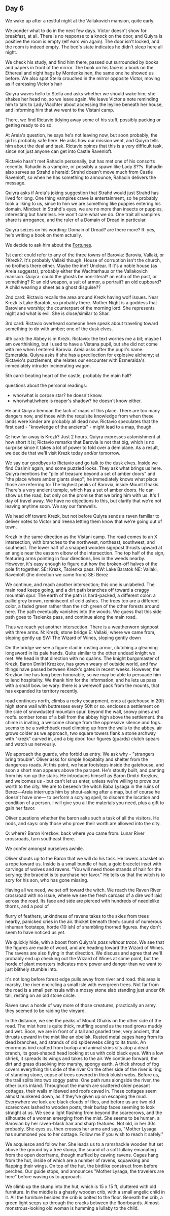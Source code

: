 ## Day 6
We wake up after a restful night at the Vallakovich mansion, quite early.

We ponder what to do in the next few days. Victor doesn't show for breakfast, at all. There is no response to a knock on the door, and Quiyra is positive the room is empty (elf ears win again). The door isn't locked, and the room is indeed empty. The bed's state indicates he didn't sleep here all night.

We check his study, and find him there, passed out surrounded by books and papers in front of the mirror. The book on his face is a book on the Ethereal and night hags by Mordenkainen, the same one he showed us before. We also spot Stella crouched in the mirror opposite Victor, moving as if caressing Victor's hair

Quiyra waves hello to Stella and asks whether we should wake him; she shakes her head no, so we leave again. We leave Victor a note reminding him to talk to Lady Wachter about accessing the leyline beneath her house, and informing him that we went to the Vistani camp.

There, we find Rictavio tidying away some of his stuff, possibly packing or getting ready to do so.

At Areia's question, he says he's not leaving now, but soon probably; the girl is probably safe here. He asks how our mission went, and Quiyra tells him about the deal and task.
Rictavio opines that this is a very difficult task, since not just anyone can get into Castle Ravenloft.

Rictavio hasn't met Rahadin personally, but has met one of his consorts recently. Rahadin is a vampire, or possibly a spawn like Lady S??s. Rahadin also serves as Strahd's herald: Strahd doesn't move much from Castle Ravenloft, so when he has something to announce, Rahadin delivers the message.

Quiyra asks if Areia's joking suggestion that Strahd would just  Strahd has lived for long. One thing vampires crave is entertainment, so he probably took a liking to us, since to him we are something like puppies entering his domain. Mindset: in Strahd's eyes, we are no more than insects or puppies, interesting but harmless. He won't care what we do. One trait all vampires share is arrogance, and the ruler of a Domain of Dread in particular.

Quiyra seizes on his wording: Domain of Dread? are there more? R: yes, he's writing a book on them actually.

We decide to ask him about the [Fortunes](../Fortunes.md).

1st card: could refer to any of the three towns of Barovia: Barovia, Vallaki, or ?Krezk?. It's probably Vallaki though. House of corruption isn't the church, no brothels there either. Maybe the inn? Unclear. If it's a noble house (as Areia suggests), probably either the Wachterhaus or the Vallakovich mansion. Quiyra: could the ghosts be non-literal? an echo of the past, or something? R: an old weapon, a suit of armor, a portrait? an old cupboard? A child wearing a sheet as a ghost disguise??

2nd card: Rictavio recalls the area around Krezk having wolf issues. Near Krezk is Lake Baratok, so probably there. Mother Night is a goddess that Barovians worship; the counterpart of the morning lord. She represents night and what is evil. She is close/similar to Shar.

3rd card: Rictavio overheard someone here speak about traveling toward something to do with amber; one of the dusk elves.

4th card: the Abbey is in Krezk. Rictavio: the text worries me a bit; maybe I am overthinking, but I used to have a Vistana pupil, but she did not come with me when I entered Barovia. Areia asks after the pupil's name: Ezmeralda. Quiyra asks if she has a predilection for explosive alchemy; at Rictavio's puzzlement, she relates our encounter with Ezmeralda's immediately intruder incinerating wagon.

5th card: beating heart of the castle, probably the main hall?

questions about the personal readings:
- who/what is corpse star? he doesn't know.
- who/what/where is reaper's shadow? he doesn't know either.

He and Quiyra bemoan the lack of maps of this place. There are too many dangers now, and those with the requisite knowledge from when these lands were kinder are probably all dead now. Rictavio speculates that the first card - "knowledge of the ancients" - might lead to a map, though.

Q: how far away is Krezk? Just 2 hours. Quiyra expresses astonishment at how short it is; Rictavio remarks that Barovia is not that big, which is no surprise since it takes a lot of power to fold over a demiplane. As a result, we decide that we'll visit Krezk today and/or tomorrow.

We say our goodbyes to Rictavio and go talk to the dusk elves. Inside we find Casimir again, and some puzzled looks. They ask what brings us here. Quiyra mentions the "pile of treasure beyond a set of amber doors" and "the place where amber giants sleep"; he immediately knows what place those are referring to: The highest peaks of Barovia, inside Mount Ghakis. There's a very ancient temple, which has a set of amber doors. He can show us the road, but only on the promise that we bring him with us. It's 1 day of travel away. We have no objections to this, but clarify that we're not leaving anytime soon. We say our farewells.

We head off toward Krezk, but not before Quiyra sends a raven familiar to deliver notes to Victor and Ireena letting them know that we're going out of town.

Krezk in the same direction as the Vistani camp. The road comes to an X intersection, with branches to the northwest, northeast, southwest, and southeast. The lower half of a snapped wooden signpost thrusts upward at an angle near the eastern elbow of the intersection. The top half of the sign, featuring arms pointing in four directions, lies in the weeds nearby. However, it's easy enough to figure out how the broken-off halves of the pole fit together.
SE: Krezk, Tsolenka pass.
NW: Lake Baratok
NE: Vallaki, Ravenloft (the direction we came from)
SE: Berez

We continue, and reach another intersection; this one is unlabeled. The main road keeps going, and a dirt path branches off toward a craggy mountain spur. The earth of the path is hard-packed, a different color: a pallid grey brown, reminiscent of cold ashes. The trees too are a different color, a faded green rather than the rich green of the other forests around here. The path eventually vanishes into the woods. We guess that this side path goes to Tsolenka pass, and continue along the main road.

Thus we reach yet another intersection. There is a weatherworn signpost with three arms.
N: Krezk; stone bridge
E: Vallaki; where we came from, sloping gently up
SW: The Wizard of Wines, sloping gently down

On the bridge we see a figure clad in rusting armor, clutching a gleaming longsword in its pale hands. Quite similar to the other undead knight we met. We head in that direction with no qualms. The knight 
burgomaster of Krezk, Baron Dmitri Krezkov, has grown weary of outside world, and few things have passed between Krezk's gates in recent weeks. However, the Krezkov line has long been honorable, so we may be able to persuade him to lend hospitality. We thank him for the information, and he lets us pass with a small bow.
be wary: there is a werewolf pack from the mounts, that has expanded its territory recently.

road continues north, climbs a rocky escarpment, ends at gatehouse in 20ft high stone wall with buttresses every 50ft or so. encloses a settlement on the side of snowdusted mountain spur. beyond the wall, snowy pines and roofs. somber tones of a bell from the abbey high above the settlement. the chime is inviting, a welcome change from the oppressive silence and fogs. seems to be a switchback road climbing up from the walls to the abbey. air grows colder as we approach, two square towers flank a stone archway with "krezk" carved in, and a big door.
four figures (guards) clutch spears and watch us nervously.

We approach the guards, who forbid us entry. We ask why - "strangers bring trouble". Oliver asks for simple hospitality and shelter from the dangerous roads. At this point, we hear footsteps inside the gatehouse, and soon a short man appears above the parapet. He's stoutly built, and panting from his run up the stairs. He introduces himself as Baron Dmitri Krezkov, and welcomes us - but can't let us enter, unless we're willing to prove our worth to the city. We are to beseech the witch Baba Lysaga in the ruins of Berez—Areia interrupts him by shout-asking after a map, but of course he doesn't have one— to perform a scrying spell, to discern the location and condition of a person. I will give you all the materials you need, plus a gift to gain her favor.

Oliver questions whether the baron asks such a task of all the visitors. He nods, and says: only those who prove their worth are allowed into the city.

Q: where? Baron Krezkov: back where you came from. Lunar River crossroads, turn southeast there.

We confer amongst ourselves awhile.

Oliver shouts up to the Baron that we will do his task. He lowers a basket on a rope toward us. Inside is a small bundle of hair, a gold bracelet inset with carvings of wolves and ravens. "You will need those strands of hair for the scrying; the bracelet is to purchase her favor." He tells us that the witch is to scry for his son, who has gone missing.

Having all we need, we set off toward the witch. We reach the Raven River crossroad with no issue, where we see the fresh carcass of a dire wolf laid across the road. Its face and side are pierced with hundreds of needlelike thorns, and a pool of 

flurry of feathers, unkindness of ravens takes to the skies from trees nearby, panicked cries in the air. thicket beneath them: sound of numerous inhuman footsteps, horde (10 ish) of shambling thorned figures. they don't seem to have noticed us yet.

We quickly hide, with a boost from Quiyra's *pass without trace*. We see that the figures are made of wood, and are heading toward the Wizard of Wines. The ravens are also flying in that direction. We discuss and agree that we'll probably end up checking out the Wizard of Wines at some point, but the horde of plant monsters indicates more power and danger than we want to just blithely stumble into.

it's not long before forest edge pulls away from river and road. this area is marshy, the river encircling a small isle with evergreen trees. Not far from the road is a small peninsula with a mossy stone slab standing just under 6ft tall, resting on an old stone circle.

Raven saw: a horde of way more of those creatures, practically an army. they seemed to be raiding the vinyard.

In the distance, we see the peaks of Mount Ghakis on the other side of the road. The mist here is quite thick, muffling sound as the road grows muddy and wet. Soon, we are in front of a tall and gnarled tree, very ancient, that thrusts upward in the mist like an obelisk. Rusted metal cages hang from its dead branches, and strands of old spiderwebs cling to its trunk. An enormous bird crafted from burlap and animal skins sits atop a dead branch, its goat-shaped head looking at us with cold black eyes. With a low shriek, it spreads its wings and takes to the air.
We continue forward, the dirt and grass dissolving into marshy, spongy earth. A thick shroud of fog covers everything this side of the river
On the other side of the river is ring of standing stone, copse of trees covered in thick bluish webs.
Before us, the trail splits into two soggy paths. One path runs alongside the river, the other curls inland. Throughout the marsh are scattered older peasant cottages, their walls mildewed and roofs caved in. These cottages seem almost hunkered down, as if they've given up on escaping the mud. Everywhere we look are black clouds of flies, and before us are two old scarecrows lashed to wooden posts, their burlap faces seeming to look straight at us. We see a light flashing from beyond the scarecrows, and the silhouette of a woman emerging from the mist.
She seems to be human, a Barovian by her raven-black hair and sharp features. Not old, in her 30s probably. She eyes us, then crosses her arms and says, "Mother Lysaga has summoned you to her cottage. Follow me if you wish to reach it safely."

We acquiesce and follow her. She leads us to a ramshackle wooden hut set above the ground by a tree stump, the sound of a soft lullaby emanating from the open doorframe, though muffled by cawing ravens. Cages hang from the hut, inside of which are a number of ravens, squawking and flapping their wings. On top of the hut, the birdlike construct from before perches. Our guide stops, and announces "Mother Lysaga, the travelers are here" before waving us to approach.

We climb up the stump into the hut, which is 15 x 15 ft, cluttered with old furniture. In the middle is a ghastly wooden crib, with a small angelic child in it. All the furniture besides the crib is bolted to the floor.
Beneath the crib, a green light seeps up through the cracks between the floorboards.
Almost-monstrous-looking old woman is humming a lullaby to the child.
